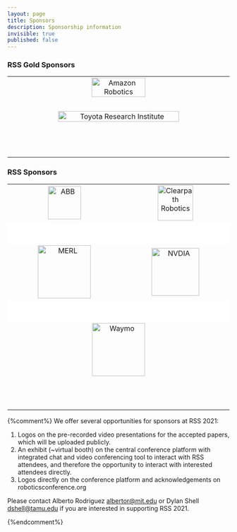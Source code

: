 ```yaml
---
layout: page
title: Sponsors
description: Sponsorship information
invisible: true
published: false
---
```


### RSS Gold Sponsors

<table width="100%" class="center">
<tr>
<td style="width: 20%; text-align: center; padding-bottom: 30px;">
<a href="https://www.amazon.science/">
  <img width="50%" src="{{ site.baseurl }}/images/sponsors/amazon_logo_RGB.png"
       alt="Amazon Robotics"/></a>
</td>
</tr>
<tr>
<td style="width: 20%; text-align: center; padding-bottom: 10px;">
<a href="http://www.tri.global/">
  <img width="75%"  style="padding-bottom:70px;" src="{{ site.baseurl }}/images/sponsors/tri.png"
       alt="Toyota Research Institute"/> </a>
</td>
</tr>
</table>





### RSS Sponsors
<table width="100%" class="center">
<tr>
<td style="width: 20%; text-align: center;">
<a href="https://global.abb/">
  <img height="75px;" src="{{ site.baseurl }}/images/sponsors/abblogo.png"
       alt="ABB"/> </a>
</td>

<td style="width: 20%; text-align: center;">
<a href="https://clearpathrobotics.com/">
  <img height="80px;" src="{{ site.baseurl }}/images/sponsors/Clearpath-Logo-Q309---Short-Run_Colour_Trans.png"
       alt="Clearpath Robotics"/>
</a>
</td>

</tr>
<tr style="border-top: solid white 50px;" >

<td style="width: 20%; text-align: center;">
<a href="https://www.merl.com/">
  <img height="120px;" src="{{ site.baseurl }}/images/sponsors/merl.png"
       alt="MERL"/> </a>
</td>


<td style="width: 20%; text-align: center;">
<a href="https://www.nvidia.com/en-us/research/">
  <img height="108px;" src="{{ site.baseurl }}/images/sponsors/nvidia.png"
       alt="NVDIA"/> </a>
</td>

</tr>
<tr style="border-top: solid white 50px;" >

<td style="width: 20%; text-align: center;" colspan=2>
<a href="https://waymo.com/">
  <img height="120px;" src="{{ site.baseurl }}/images/sponsors/Waymo.png"
       alt="Waymo"/> </a>
</td>
</tr>



<tr>
<td style="padding-bottom:70px;"> </td>
<td style="padding-bottom:70px;"> </td>
</tr>
</table>

{%comment%}
We offer several opportunities for sponsors at RSS 2021:

1. Logos on the pre-recorded video presentations for the accepted papers, which will be uploaded publicly.
2. An exhibit (~virtual booth) on the central conference platform with integrated chat and video conferencing tool to interact with RSS attendees, and therefore the opportunity to interact with interested attendees directly.
3. Logos directly on the conference platform and acknowledgements on
roboticsconference.org

Please contact Alberto Rodriguez <albertor@mit.edu> or Dylan Shell <dshell@tamu.edu> if you are interested in supporting RSS 2021.

{%endcomment%}






